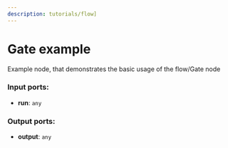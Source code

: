 ```yaml
---
description: tutorials/flow]
---
```


# Gate example

Example node, that demonstrates the basic usage of the flow/Gate node

### Input ports:

* __run__: `any`

### Output ports:

* __output__: `any`

